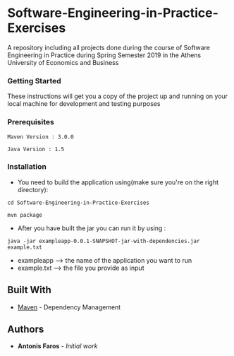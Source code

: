 # Software-Engineering-in-Practice-Exercises
A repository including all projects done during the course of Software Engineering in Practice during Spring Semester 2019 in the Athens University of Economics and Business

### Getting Started

These instructions will get you a copy of the project up and running on your local machine for development and testing purposes
### Prerequisites

```
Maven Version : 3.0.0
```

```
Java Version : 1.5
```

### Installation
* You need to build the application using(make sure you're on the right directory): 

```
cd Software-Engineering-in-Practice-Exercises
```

```
mvn package
```

* After you have built the jar you can run it by using :
```
java -jar exampleapp-0.0.1-SNAPSHOT-jar-with-dependencies.jar  example.txt
```
* exampleapp --> the name of the application you want to run
* example.txt --> the file you provide as input

## Built With

* [Maven](https://maven.apache.org/) - Dependency Management

## Authors

* **Antonis Faros** - *Initial work* 
